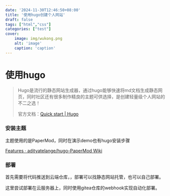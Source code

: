 ```yaml
---
date: '2024-11-30T12:46:50+08:00'
title: '使用hugo创建个人网站'
draft: false
tags: ["html","css"]
categories: ["test"]
cover:
    image: img/wukong.png
    alt: 'image'
    caption: 'caption'
---
```








# 使用hugo



>Hugo是流行的静态网站生成器，通过hugo能够快速将md文档生成静态网页，同时社区还有很多制作精良的主题可供选择，是创建轻量级个人网站的不二之选！
>
>官方文档：[Quick start | Hugo](https://gohugo.io/getting-started/quick-start/)



### 安装主题

主题使用的是PaperMod，同时在演示demo也有hugo安装步骤

[Features · adityatelange/hugo-PaperMod Wiki](https://github.com/adityatelange/hugo-PaperMod/wiki/Features)



### 部署

首先需要将代码推送到云端仓库，，部署可以找静态网站托管，也可以自己部署。

这里尝试部署在云服务器上，同时使用gitea仓库的webhook实现自动化部署。

